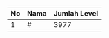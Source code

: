 | No | Nama            | Jumlah Level |
|----|-----------------|--------------|
| 1  | #    |    3977        |
